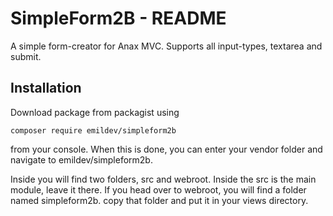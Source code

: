 SimpleForm2B - README
=====================
A simple form-creator for Anax MVC. Supports all input-types, textarea and submit.

Installation
------------
Download package from packagist using 

```composer require emildev/simpleform2b```

from your console. When this is done, you can enter your vendor folder and navigate to emildev/simpleform2b. 

Inside you will find two folders, src and webroot. Inside the src is the main module, leave it there.
If you head over to webroot, you will find a folder named simpleform2b. copy that folder and put it in your views directory.

